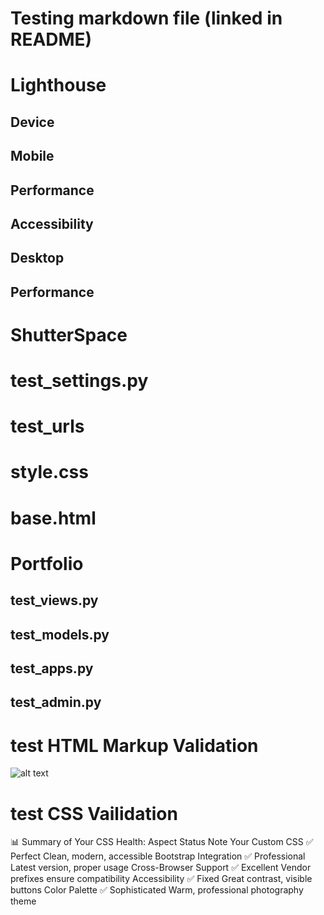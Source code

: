# Testing markdown file (linked in README)

# Lighthouse 

## Device
## Mobile
## Performance
## Accessibility
## Desktop
## Performance


# ShutterSpace
# test_settings.py
# test_urls
# style.css
# base.html

# Portfolio
## test_views.py
## test_models.py
## test_apps.py
## test_admin.py
# test HTML Markup Validation 
![alt text](<Screenshot 2025-10-02 at 19.10.22 (3).png>)
# test CSS Vailidation
📊 Summary of Your CSS Health:
Aspect	Status	Note
Your Custom CSS	✅ Perfect	Clean, modern, accessible
Bootstrap Integration	✅ Professional	Latest version, proper usage
Cross-Browser Support	✅ Excellent	Vendor prefixes ensure compatibility
Accessibility	✅ Fixed	Great contrast, visible buttons
Color Palette	✅ Sophisticated	Warm, professional photography theme

